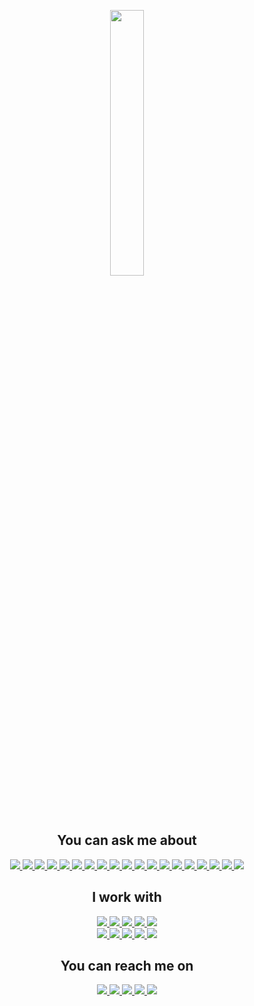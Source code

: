 <p align="center" width="100%">
    <img width="33%" src="https://sdk.bitmoji.com/render/panel/365addfd-bab6-49e7-8bb6-358100afa25e-4e70556e-5a48-4843-bf0d-19555ccbf86a-v1.png?transparent=1&palette=1">
</p>

<h2 align="center">You can ask me about</h2>
<p align="center">
  <a href="https://html.com/">
    <img src="https://img.shields.io/badge/HTML-E34F26?style=for-the-badge&logo=HTML5&logoColor=white">
  </a>
  <a href="https://www.w3schools.com/css/">
    <img src="https://img.shields.io/badge/CSS-1572B6?style=for-the-badge&logo=CSS3&logoColor=white">
  </a>
  <a href="https://www.javascript.com/">
    <img src="https://img.shields.io/badge/JavaScript-323330?style=for-the-badge&logo=javascript&logoColor=F7DF1E">
  </a>
  <a href="https://www.typescriptlang.org/">
    <img src="https://img.shields.io/badge/typescript-3178C6?&style=for-the-badge&logo=typescript&logoColor=white">
  </a>
  <a href="https://www.mongodb.com/">
    <img src="https://img.shields.io/badge/mongodb-47A248?&style=for-the-badge&logo=mongodb&logoColor=white">
  </a>
  <a href="https://expressjs.com/">
    <img src="https://img.shields.io/badge/express.js-000000?&style=for-the-badge&logo=Express&logoColor=white">
  </a>
  <a href="https://reactjs.org/">
    <img src="https://img.shields.io/badge/react-61DAFB?&style=for-the-badge&logo=react&logoColor=121212">
  </a>
  <a href="https://nodejs.org/en/">
    <img src="https://img.shields.io/badge/NODE.JS-339933?style=for-the-badge&logo=Node.js&logoColor=white">
  </a>
  <a href="https://www.mysql.com/">
    <img src="https://img.shields.io/badge/mysql-4479A1?&style=for-the-badge&logo=mysql&logoColor=white">
  </a>
  <a href="https://www.json.org/json-en.html">
    <img src="https://img.shields.io/badge/JSON-000000?style=for-the-badge&logo=JSON&logoColor=white">
  </a>
  <a href="https://webpack.js.org/">
    <img src="https://img.shields.io/badge/Webpack-8DD6F9?style=for-the-badge&logo=webpack&logoColor=121212">
  </a>
  <a href="https://sass-lang.com/">
    <img src="https://img.shields.io/badge/SASS-CC6699?style=for-the-badge&logo=sass&logoColor=white">
  </a>
  <a href="https://tailwindcss.com/">
    <img src="https://img.shields.io/badge/tailwindcss-06B6D4?style=for-the-badge&logo=tailwindcss&logoColor=white">
  </a>
  <a href="https://cloud.google.com/">
    <img src="https://img.shields.io/badge/google%20cloud-4285F4?style=for-the-badge&logo=googlecloud&logoColor=white">
  </a>
  <a href="https://www.framer.com/motion/">
    <img src="https://img.shields.io/badge/framer%20motion-0055FF?style=for-the-badge&logo=framer&logoColor=white">
  </a>
  <a href="https://mui.com/">
    <img src="https://img.shields.io/badge/material%20ui-0081CB?style=for-the-badge&logo=materialui&logoColor=white">
  </a>
  <a href="https://www.gatsbyjs.com/">
    <img src="https://img.shields.io/badge/gatsby-663399?style=for-the-badge&logo=gatsby&logoColor=white">
  </a>
  <a href="https://www.netlify.com/">
    <img src="https://img.shields.io/badge/netlify-00C7B7?style=for-the-badge&logo=netlify&logoColor=white">
  </a>
  <a href="https://wordpress.org/">
    <img src="https://img.shields.io/badge/wordpress-21759B?style=for-the-badge&logo=wordpress&logoColor=white">
  </a>
</p>
<h2 align="center">I work with</h2>
<p align="center">
  <a href="https://www.apple.com/nl/macos/">
    <img src="https://img.shields.io/badge/osx-000000?&style=for-the-badge&logo=apple&logoColor=white">
  </a>
  <a href="https://code.visualstudio.com/">
    <img src="https://img.shields.io/badge/VS%20Code-007ACC?&style=for-the-badge&logo=visual-studio-code&logoColor=white">
  </a>
  <a href="https://iterm2.com/">
    <img src="https://img.shields.io/badge/iterm2-000000?&style=for-the-badge&logo=iterm2&logoColor=white">
  </a>
  <a href="https://www.figma.com/">
    <img src="https://img.shields.io/badge/Figma-F24E1E?&style=for-the-badge&logo=figma&logoColor=white">
  </a>
  <a href="https://www.sketch.com/">
    <img src="https://img.shields.io/badge/Sketch-F7B500?&style=for-the-badge&logo=sketch&logoColor=121212">
  </a>
  <br>
  <a href="https://brave.com/">
    <img src="https://img.shields.io/badge/brave-FB542B?&style=for-the-badge&logo=brave&logoColor=white">
  </a>
  <a href="https://www.mozilla.org/nl/firefox/new/">
    <img src="https://img.shields.io/badge/firefox-FF7139?&style=for-the-badge&logo=firefoxbrowser&logoColor=white">
  </a>
  <a href="https://git-scm.com/">
    <img src="https://img.shields.io/badge/git-F05032?&style=for-the-badge&logo=git&logoColor=white">
  </a>
  <a href="https://www.sourcetreeapp.com/">
    <img src="https://img.shields.io/badge/sourcetree-0052CC?&style=for-the-badge&logo=sourcetree&logoColor=white">
  </a>
  <a href="https://www.atlassian.com/software/jira">
    <img src="https://img.shields.io/badge/jira-0052CC?&style=for-the-badge&logo=jirasoftware&logoColor=white">
  </a>
</p>

<h2 align="center">You can reach me on</h2>
<p align="center">
  <a href="https://rano.dev">
    <img src="https://img.shields.io/badge/my%20website-171717?&style=for-the-badge&logoColor=white">
  </a>
  <a href="https://twitter.com/ranohardjo">
    <img src="https://img.shields.io/badge/twitter-1DA1F2?&style=for-the-badge&logo=twitter&logoColor=white">
  </a>
  <a href="https://github.com/rhardjo">
    <img src="https://img.shields.io/badge/github-181717?&style=for-the-badge&logo=github&logoColor=white">
  </a>
  <a href="https://gitlab.com/rhardjo">
    <img src="https://img.shields.io/badge/gitlab-FCA121?&style=for-the-badge&logo=gitlab&logoColor=white">
  </a>
  <a href="https://www.linkedin.com/in/rhardjo/">
    <img src="https://img.shields.io/badge/linkedin-0A66C2?&style=for-the-badge&logo=linkedin&logoColor=white">
  </a>
</p>

<!--
**rhardjo/rhardjo** is a ✨ _special_ ✨ repository because its `README.md` (this file) appears on your GitHub profile.

Here are some ideas to get you started:

- 🔭 I’m currently working on ...
- 🌱 I’m currently learning ...
- 👯 I’m looking to collaborate on ...
- 🤔 I’m looking for help with ...
- 💬 Ask me about ...
- 📫 How to reach me: ...
- 😄 Pronouns: ...
- ⚡ Fun fact: ...
-->
